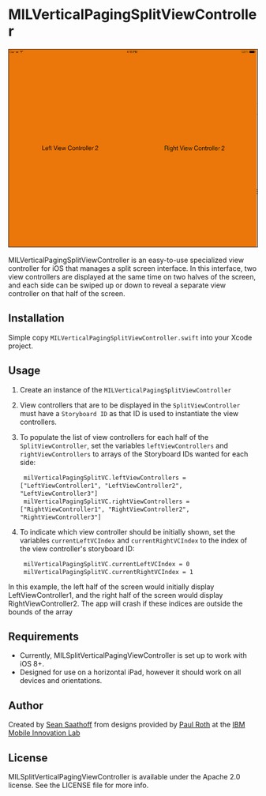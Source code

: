 MILVerticalPagingSplitViewController
=======================

<p align="center">
<img src="usage.gif"  alt="Drawing" height=400 border=1 /></p>

MILVerticalPagingSplitViewController is an easy-to-use specialized view controller for iOS that manages a split screen interface. In this interface, two view controllers are displayed at the same time on two halves of the screen, and each side can be swiped up or down to reveal a separate view controller on that half of the screen.

## Installation

Simple copy `MILVerticalPagingSplitViewController.swift` into your Xcode project.

## Usage

1. Create an instance of the `MILVerticalPagingSplitViewController`

1. View controllers that are to be displayed in the `SplitViewController` must have a `Storyboard ID` as that ID is used to instantiate the view controllers.

1. To populate the list of view controllers for each half of the `SplitViewController`, set the variables `leftViewControllers` and `rightViewControllers` to arrays of the Storyboard IDs wanted for each side:

        milVerticalPagingSplitVC.leftViewControllers = ["LeftViewController1", "LeftViewController2", "LeftViewController3"]
        milVerticalPagingSplitVC.rightViewControllers = ["RightViewController1", "RightViewController2", "RightViewController3"]

1. To indicate which view controller should be initially shown, set the variables `currentLeftVCIndex` and `currentRightVCIndex` to the index of the view controller's storyboard ID:

        milVerticalPagingSplitVC.currentLeftVCIndex = 0
        milVerticalPagingSplitVC.currentRightVCIndex = 1

In this example, the left half of the screen would initially display LeftViewController1, and the right half of the screen would display RightViewController2.  The app will crash if these indices are outside the bounds of the array


## Requirements
* Currently, MILSplitVerticalPagingViewController is set up to work with iOS 8+.
* Designed for use on a horizontal iPad, however it should work on all devices and orientations.

## Author

Created by [Sean Saathoff](https://github.com/sean86) from designs provided by [Paul Roth](https://dribbble.com/paulroth)
at the [IBM Mobile Innovation Lab](http://www-969.ibm.com/innovation/milab/)

## License

MILSplitVerticalPagingViewController is available under the Apache 2.0 license. See the LICENSE file for more info.
